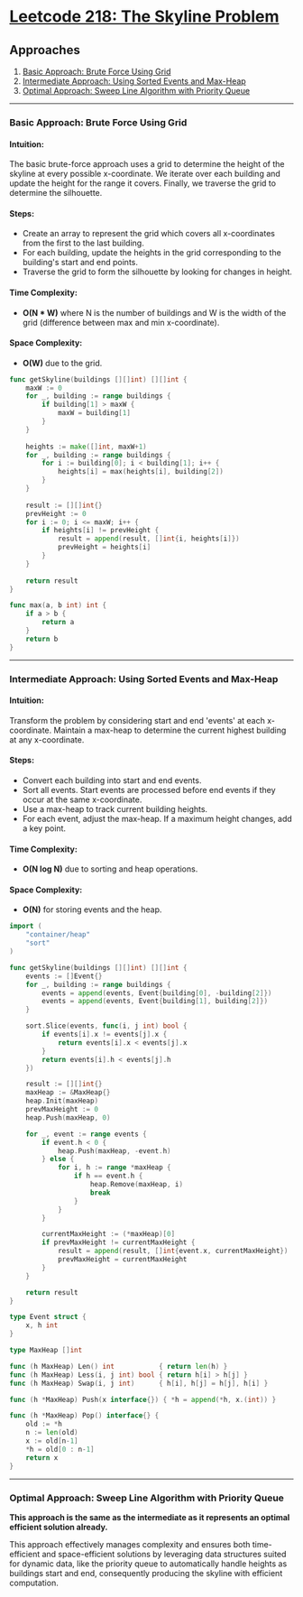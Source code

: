 # [Leetcode 218: The Skyline Problem](https://leetcode.com/problems/the-skyline-problem/)

## Approaches
1. [Basic Approach: Brute Force Using Grid](#basic-approach-brute-force-using-grid)
2. [Intermediate Approach: Using Sorted Events and Max-Heap](#intermediate-approach-using-sorted-events-and-max-heap)
3. [Optimal Approach: Sweep Line Algorithm with Priority Queue](#optimal-approach-sweep-line-algorithm-with-priority-queue)

---

### Basic Approach: Brute Force Using Grid

#### Intuition:
The basic brute-force approach uses a grid to determine the height of the skyline at every possible x-coordinate. We iterate over each building and update the height for the range it covers. Finally, we traverse the grid to determine the silhouette.

#### Steps:
- Create an array to represent the grid which covers all x-coordinates from the first to the last building.
- For each building, update the heights in the grid corresponding to the building's start and end points.
- Traverse the grid to form the silhouette by looking for changes in height.

#### Time Complexity:
- **O(N \* W)** where N is the number of buildings and W is the width of the grid (difference between max and min x-coordinate).

#### Space Complexity:
- **O(W)** due to the grid.

```go
func getSkyline(buildings [][]int) [][]int {
    maxW := 0
    for _, building := range buildings {
        if building[1] > maxW {
            maxW = building[1]
        }
    }
    
    heights := make([]int, maxW+1)
    for _, building := range buildings {
        for i := building[0]; i < building[1]; i++ {
            heights[i] = max(heights[i], building[2])
        }
    }
    
    result := [][]int{}
    prevHeight := 0
    for i := 0; i <= maxW; i++ {
        if heights[i] != prevHeight {
            result = append(result, []int{i, heights[i]})
            prevHeight = heights[i]
        }
    }
    
    return result
}

func max(a, b int) int {
    if a > b {
        return a
    }
    return b
}
```

---

### Intermediate Approach: Using Sorted Events and Max-Heap

#### Intuition:
Transform the problem by considering start and end 'events' at each x-coordinate. Maintain a max-heap to determine the current highest building at any x-coordinate.

#### Steps:
- Convert each building into start and end events.
- Sort all events. Start events are processed before end events if they occur at the same x-coordinate.
- Use a max-heap to track current building heights.
- For each event, adjust the max-heap. If a maximum height changes, add a key point.

#### Time Complexity:
- **O(N log N)** due to sorting and heap operations.

#### Space Complexity:
- **O(N)** for storing events and the heap.

```go
import (
    "container/heap"
    "sort"
)

func getSkyline(buildings [][]int) [][]int {
    events := []Event{}
    for _, building := range buildings {
        events = append(events, Event{building[0], -building[2]})
        events = append(events, Event{building[1], building[2]})
    }

    sort.Slice(events, func(i, j int) bool {
        if events[i].x != events[j].x {
            return events[i].x < events[j].x
        }
        return events[i].h < events[j].h
    })

    result := [][]int{}
    maxHeap := &MaxHeap{}
    heap.Init(maxHeap)
    prevMaxHeight := 0
    heap.Push(maxHeap, 0)

    for _, event := range events {
        if event.h < 0 { 
            heap.Push(maxHeap, -event.h)
        } else {
            for i, h := range *maxHeap {
                if h == event.h {
                    heap.Remove(maxHeap, i)
                    break
                }
            }
        }

        currentMaxHeight := (*maxHeap)[0]
        if prevMaxHeight != currentMaxHeight {
            result = append(result, []int{event.x, currentMaxHeight})
            prevMaxHeight = currentMaxHeight
        }
    }

    return result
}

type Event struct {
    x, h int
}

type MaxHeap []int

func (h MaxHeap) Len() int           { return len(h) }
func (h MaxHeap) Less(i, j int) bool { return h[i] > h[j] }
func (h MaxHeap) Swap(i, j int)      { h[i], h[j] = h[j], h[i] }

func (h *MaxHeap) Push(x interface{}) { *h = append(*h, x.(int)) }

func (h *MaxHeap) Pop() interface{} {
    old := *h
    n := len(old)
    x := old[n-1]
    *h = old[0 : n-1]
    return x
}
```

---

### Optimal Approach: Sweep Line Algorithm with Priority Queue

**This approach is the same as the intermediate as it represents an optimal efficient solution already.**

This approach effectively manages complexity and ensures both time-efficient and space-efficient solutions by leveraging data structures suited for dynamic data, like the priority queue to automatically handle heights as buildings start and end, consequently producing the skyline with efficient computation.


